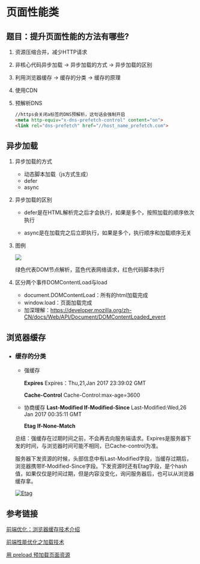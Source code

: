 # 页面性能类



## 题目：提升页面性能的方法有哪些?

1. 资源压缩合并，减少HTTP请求

2. 非核心代码异步加载 -> 异步加载的方式 -> 异步加载的区别

3. 利用浏览器缓存 -> 缓存的分类 -> 缓存的原理

4. 使用CDN

5. 预解析DNS

   ```html
   //https会关闭a标签的DNS预解析，这句话会强制开启
   <meta http-equiv="x-dns-prefetch-control" content="on">
   <link rel="dns-prefetch" href="//host_name_prefetch.com">
   ```

   

## 异步加载

1. 异步加载的方式

   - 动态脚本加载（js方式生成）
   - defer
   - async

2. 异步加载的区别

   - defer是在HTML解析完之后才会执行，如果是多个，按照加载的顺序依次执行

   - async是在加载完之后立即执行，如果是多个，执行顺序和加载顺序无关

     

     

3. 图例

   <a data-fancybox title="" href="http://image.lanbling.com/md/1443517782-57c6928b20b56_articlex.jpg">![](http://image.lanbling.com/md/1443517782-57c6928b20b56_articlex.jpg)</a>

   

   绿色代表DOM节点解析，蓝色代表网络请求，红色代码脚本执行

   [参考链接]: https://segmentfault.com/a/1190000006778717

4. 区分两个事件DOMContentLoad与load

   - document.DOMContentLoad：所有的html加载完成
   - window.load：页面加载完成
   - 加深理解：https://developer.mozilla.org/zh-CN/docs/Web/API/Document/DOMContentLoaded_event



## 浏览器缓存

- ### 缓存的分类

  - 强缓存

    **Expires**	Expires：Thu,21,Jan 2017 23:39:02 GMT

    **Cache-Control**	Cache-Control:max-age=3600

  - 协商缓存
    **Last-Modified If-Modified-Since**   Last-Modified:Wed,26 Jan 2017 00:35:11 GMT

    **Etag**	**If-None-Match**

  总结：强缓存在过期时间之前，不会再去向服务端请求。Expires是服务器下发的时间，与浏览器时间可能不相同，已Cache-control为准。

  服务器下发资源的时候，头部信息中有Last-Modified字段，当缓存过期后，浏览器携带If-Modified-Since字段。下发资源时还有Etag字段，是个hash值，如果仅仅是时间过期，但是内容没变化，询问服务器后，也可以从浏览器缓存拿。

  <a data-fancybox title="Etag" href="http://image.lanbling.com/Etag.png">![Etag](http://image.lanbling.com/Etag.png)</a>



## 参考链接

[前端优化：浏览器缓存技术介绍](https://juejin.im/post/5b9346dcf265da0aac6fbe57)

[前端性能优化之加载技术](https://juejin.im/post/59b73ef75188253db70acdb5)

[用 preload 预加载页面资源](https://juejin.im/post/5a7fb09bf265da4e8e785c38#heading-0)